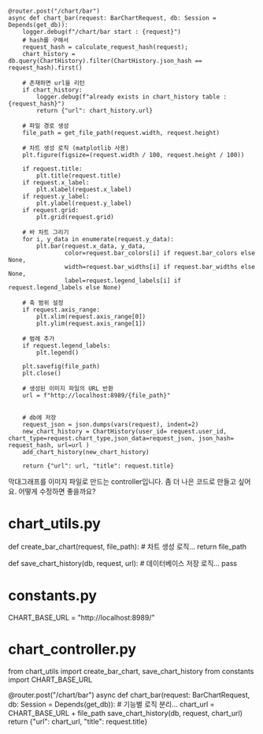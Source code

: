 
```

@router.post("/chart/bar")
async def chart_bar(request: BarChartRequest, db: Session = Depends(get_db)):
    logger.debug(f"/chart/bar start : {request}")
    # hash를 구해서 
    request_hash = calculate_request_hash(request);
    chart_history = db.query(ChartHistory).filter(ChartHistory.json_hash == request_hash).first()

    # 존재하면 url을 리턴
    if chart_history:
        logger.debug(f"already exists in chart_history table : {request_hash}")
        return {"url": chart_history.url}
        
    # 파일 경로 생성
    file_path = get_file_path(request.width, request.height)

    # 차트 생성 로직 (matplotlib 사용)
    plt.figure(figsize=(request.width / 100, request.height / 100))

    if request.title:
        plt.title(request.title)
    if request.x_label:
        plt.xlabel(request.x_label)
    if request.y_label:
        plt.ylabel(request.y_label)
    if request.grid:
        plt.grid(request.grid)

    # 바 차트 그리기
    for i, y_data in enumerate(request.y_data):
        plt.bar(request.x_data, y_data, 
                color=request.bar_colors[i] if request.bar_colors else None,
                width=request.bar_widths[i] if request.bar_widths else None,
                label=request.legend_labels[i] if request.legend_labels else None)

    # 축 범위 설정
    if request.axis_range:
        plt.xlim(request.axis_range[0])
        plt.ylim(request.axis_range[1])

    # 범례 추가
    if request.legend_labels:
        plt.legend()

    plt.savefig(file_path)
    plt.close()

    # 생성된 이미지 파일의 URL 반환
    url = f"http://localhost:8989/{file_path}"


    # db에 저장   
    request_json = json.dumps(vars(request), indent=2)
    new_chart_history = ChartHistory(user_id= request.user_id, chart_type=request.chart_type,json_data=request_json, json_hash= request_hash, url=url )
    add_chart_history(new_chart_history)

    return {"url": url, "title": request.title}
```    
막대그래프를 이미지 파일로 만드는 controller입니다. 좀 더 나은 코드로 만들고 싶어요. 어떻게 수정하면 좋을까요?




# chart_utils.py
def create_bar_chart(request, file_path):
    # 차트 생성 로직...
    return file_path

def save_chart_history(db, request, url):
    # 데이터베이스 저장 로직...
    pass

# constants.py
CHART_BASE_URL = "http://localhost:8989/"

# chart_controller.py
from chart_utils import create_bar_chart, save_chart_history
from constants import CHART_BASE_URL

@router.post("/chart/bar")
async def chart_bar(request: BarChartRequest, db: Session = Depends(get_db)):
    # 기능별 로직 분리...
    chart_url = CHART_BASE_URL + file_path
    save_chart_history(db, request, chart_url)
    return {"url": chart_url, "title": request.title}

